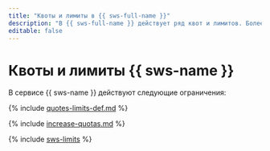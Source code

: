 ```yaml
---
title: "Квоты и лимиты в {{ sws-full-name }}"
description: "В {{ sws-full-name }} действует ряд квот и лимитов. Более подробно об ограничениях в сервисе вы узнаете из данной статьи."
editable: false
---
```


# Квоты и лимиты {{ sws-name }}

В сервисе {{ sws-name }} действуют следующие ограничения:

{% include [quotes-limits-def.md](../../_includes/quotes-limits-def.md) %}

{% include [increase-quotas.md](../../_includes/increase-quotas.md) %}

{% include [sws-limits](../../_includes/sws-limits.md) %}